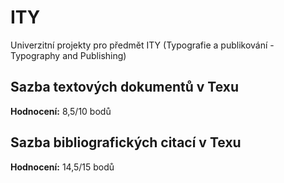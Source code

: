 # ITY
Univerzitní projekty pro předmět ITY (Typografie a publikování - Typography and Publishing)

## Sazba textových dokumentů v Texu
**Hodnocení:** 8,5/10 bodů

## Sazba bibliografických citací v Texu
**Hodnocení:** 14,5/15 bodů
